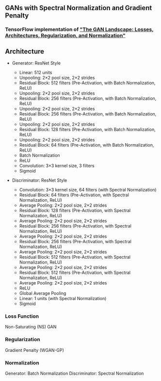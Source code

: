 ## GANs with Spectral Normalization and Gradient Penalty
### TensorFlow implementation of ["The GAN Landscape: Losses, Architectures, Regularization, and Normalization"](https://arxiv.org/pdf/1807.04720.pdf)

## Architecture

* Generator: ResNet Style
  * Linear: 512 units
  * Unpooling: 2×2 pool size, 2×2 strides
  * Residual Block: 512 filters
    (Pre-Activation, with Batch Normalization, ReLU)
  * Unpooling: 2×2 pool size, 2×2 strides
  * Residual Block: 256 filters
    (Pre-Activation, with Batch Normalization, ReLU)
  * Unpooling: 2×2 pool size, 2×2 strides
  * Residual Block: 256 filters
    (Pre-Activation, with Batch Normalization, ReLU)
  * Unpooling: 2×2 pool size, 2×2 strides
  * Residual Block: 128 filters
    (Pre-Activation, with Batch Normalization, ReLU)
  * Unpooling: 2×2 pool size, 2×2 strides
  * Residual Block: 64 filters
    (Pre-Activation, with Batch Normalization, ReLU)
  * Batch Normalization
  * ReLU
  * Convolution: 3×3 kernel size, 3 filters
  * Sigmoid

* Discriminator: ResNet Style
  * Convolution: 3×3 kernel size, 64 filters
    (with Spectral Normalization)
  * Residual Block: 64 filters
    (Pre-Activation, with Spectral Normalization, ReLU)
  * Average Pooling: 2×2 pool size, 2×2 strides
  * Residual Block: 128 filters
    (Pre-Activation, with Spectral Normalization, ReLU)
  * Average Pooling: 2×2 pool size, 2×2 strides
  * Residual Block: 256 filters
    (Pre-Activation, with Spectral Normalization, ReLU)
  * Average Pooling: 2×2 pool size, 2×2 strides
  * Residual Block: 256 filters
    (Pre-Activation, with Spectral Normalization, ReLU)
  * Average Pooling: 2×2 pool size, 2×2 strides
  * Residual Block: 512 filters
    (Pre-Activation, with Spectral Normalization, ReLU)
  * Average Pooling: 2×2 pool size, 2×2 strides
  * Residual Block: 512 filters
    (Pre-Activation, with Spectral Normalization, ReLU)
  * Average Pooling: 2×2 pool size, 2×2 strides
  * ReLU
  * Global Average Pooling
  * Linear: 1 units
    (with Spectral Normalization)
  * Sigmoid

### Loss Function

Non-Saturating (NS) GAN

### Regularization

Gradient Penalty (WGAN-GP)

### Normalization

Generator: Batch Normalization
Discriminator: Spectral Normalization
